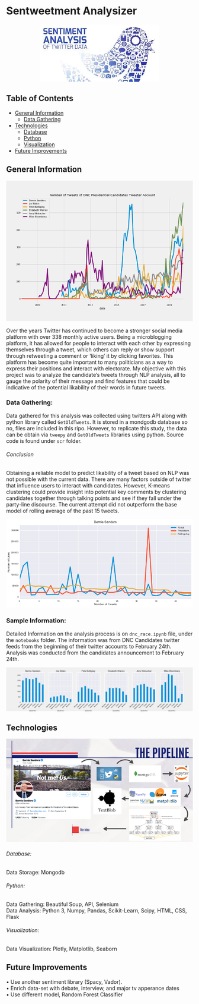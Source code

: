 # Sentweetment Analysizer
<p align="center">
  <img src="images/tweetpic.jpeg">
</p>  

## Table of Contents

* [General Information](#general-information)
    * [Data Gathering](#data-gathering)
* [Technologies](#technologies)
    * [Database](#database)
    * [Python](#python)
    * [Visualization](#visualization)
* [Future Improvements](#future-improvements)

## General Information
<p align="center">
  <img src="images/dnc_candidates.png">
</p>  

Over the years Twitter has continued to become a stronger social media platform with over 338 monthly active users.  Being a microblogging platform, it has allowed for people to interact with each other by expressing themselves through a tweet, which others can reply or show support through retweeting a comment or ‘liking’ it by clicking favorites.  This platform has become quite important to many politicians as a way to express their positions and interact with electorate.  My objective with this project was to analyze the candidate’s tweets through NLP analysis, all to gauge the polarity of their message and find features that could be indicative of the potential likability of their words in future tweets.

### Data Gathering:
Data gathered for this analysis was collected using twitters API along with python library called ```GetOldTweets```.  It is stored in a mondgodb database so no, files are included in this ripo.  However, to replicate this study, the data can be obtain via ```tweepy``` and ```GetOldTweets``` libraries using python.  Source code is found under ```scr``` folder. 

###### Conclusion
Obtaining a reliable model to predict likability of a tweet based on NLP was not possible with the current data.  There are many factors outside of twitter that influence users to interact with candidates.  However, K-means clustering could provide insight into potential key comments by clustering candidates together through talking points and see if they fall under the party-line discourse.  The current attempt did not outperform the base model of rolling average of the past 15 tweets.  
<p align="center">
  <img src="images/performance.png">
</p>  


### Sample Information:
Detailed Information on the analysis process is on ```dnc_race.ipynb``` file, under the ```notebooks``` folder.  The information was from DNC Candidates twitter feeds from the beginning of their twitter accounts to February 24th.  Analysis was conducted from the candidates announcement to February 24th.  
<p align="center">
  <img src="images/weekly_tweet_count.png">
</p>

## Technologies
<p align="center">
  <img src="images/logos.png">
</p>

###### Database:
Data Storage: Mongodb<br>

###### Python:
Data Gathering: Beautiful Soup, API, Selenium<br>
Data Analysis: Python 3, Numpy, Pandas, Scikit-Learn, Scipy, HTML, CSS, Flask<br>

###### Visualization:
Data Visualization: Plotly, Matplotlib, Seaborn

## Future Improvements
• Use another sentiment library (Spacy, Vador).<br>
• Enrich data-set with debate, interview, and major tv apperance dates<br>
• Use different model, Random Forest Classifier<br>